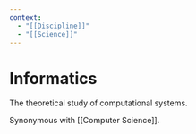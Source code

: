 ```yaml
---
context:
  - "[[Discipline]]"
  - "[[Science]]"
---
```


# Informatics

The theoretical study of computational systems.

Synonymous with [[Computer Science]].

